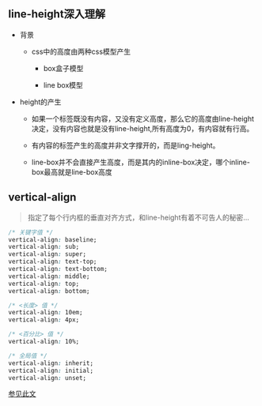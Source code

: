 ## line-height深入理解

* 背景

  - css中的高度由两种css模型产生

    + box盒子模型

    + line box模型

* height的产生

  - 如果一个标签既没有内容，又没有定义高度，那么它的高度由line-height决定，没有内容也就是没有line-height,所有高度为0，有内容就有行高。

  - 有内容的标签产生的高度并非文字撑开的，而是ling-height。

  - line-box并不会直接产生高度，而是其内的inline-box决定，哪个inline-box最高就是line-box高度


## vertical-align

  > 指定了每个行内框的垂直对齐方式，和line-height有着不可告人的秘密...

  ```css
  /* 关键字值 */
  vertical-align: baseline;
  vertical-align: sub;
  vertical-align: super;
  vertical-align: text-top;
  vertical-align: text-bottom;
  vertical-align: middle;
  vertical-align: top;
  vertical-align: bottom;

  /* <长度> 值 */
  vertical-align: 10em;
  vertical-align: 4px;

  /* <百分比> 值 */
  vertical-align: 10%;

  /* 全局值 */
  vertical-align: inherit;
  vertical-align: initial;
  vertical-align: unset;
  ```

  [参见此文](http://www.zhangxinxu.com/wordpress/2015/08/css-deep-understand-vertical-align-and-line-height/)
